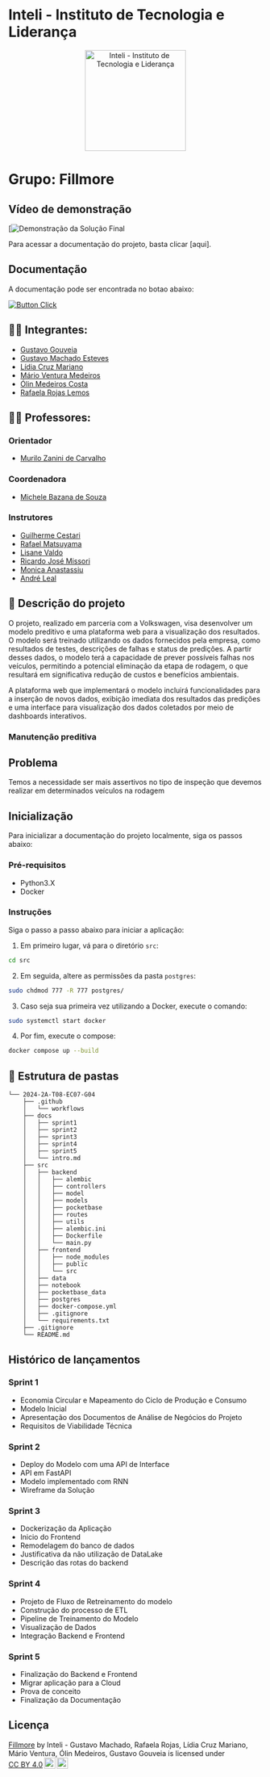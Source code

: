 # Inteli - Instituto de Tecnologia e Liderança 

<p align="center">
<img src="https://github.com/user-attachments/assets/18d67961-2453-4d9b-b40e-9c96a7493ffd" alt="Inteli - Instituto de Tecnologia e Liderança" width="200">
</p>

# Grupo: Fillmore

## Vídeo de demonstração

[![Demonstração da Solução Final]([https://youtube.com](https://youtu.be/rNgzF6gbDT4))

Para acessar a documentação do projeto, basta clicar [aqui].

## Documentação

  A documentação pode ser encontrada no botao abaixo:

  [![Button Click]][Link]

  [Button Click]: https://img.shields.io/badge/Documentação-37a779?style=for-the-badge
  [Link]: https://inteli-college.github.io/2024-2A-T08-EC07-G04/


## :student: Integrantes:

- <a href="https://www.linkedin.com/in/gustavo-gouveia-583185271//">Gustavo Gouveia</a>
- <a href="https://www.linkedin.com/in/gustavo-machado-esteves-453b81248/">Gustavo Machado Esteves</a>
- <a href="https://www.linkedin.com/in/lidiamariano/">Lídia Cruz Mariano</a>
- <a href="https://www.linkedin.com/in/m%C3%A1rio-ventura-medeiros-123682291/">Mário Ventura Medeiros</a>
- <a href="https://www.linkedin.com/in/olincosta/">Ólin Medeiros Costa</a>
- <a href="https://www.linkedin.com/in/rafaelarojas/">Rafaela Rojas Lemos</a>

## :teacher: Professores:

### Orientador

- <a href="https://www.linkedin.com/in/murilo-zanini-de-carvalho-0980415b/">Murilo Zanini de Carvalho</a>

### Coordenadora

- <a href="https://www.linkedin.com/in/michele-bazana-de-souza-69b77763/">Michele Bazana de Souza</a>

### Instrutores

- <a href="https://www.linkedin.com/in/gui-cestari/">Guilherme Cestari</a>
- <a href="https://www.linkedin.com/in/rafaelmatsuyama/">Rafael Matsuyama</a>
- <a href="https://www.linkedin.com/in/lisane-valdo/">Lisane Valdo</a>
- <a href="https://www.linkedin.com/in/ricardo-missori/">Ricardo José Missori</a>
- <a href="https://www.linkedin.com/in/monica-anastassiu-d-sc-2568522/">Monica Anastassiu</a>
- <a href="https://www.linkedin.com/in/andr%C3%A9-leal-a57b2065/">André Leal</a>


## :memo: Descrição do projeto
O projeto, realizado em parceria com a Volkswagen, visa desenvolver um modelo preditivo e uma plataforma web para a visualização dos resultados. O modelo será treinado utilizando os dados fornecidos pela empresa, como resultados de testes, descrições de falhas e status de predições. A partir desses dados, o modelo terá a capacidade de prever possíveis falhas nos veículos, permitindo a potencial eliminação da etapa de rodagem, o que resultará em significativa redução de custos e benefícios ambientais.

A plataforma web que implementará o modelo incluirá funcionalidades para a inserção de novos dados, exibição imediata dos resultados das predições e uma interface para visualização dos dados coletados por meio de dashboards interativos.

### Manutenção preditiva

## Problema
 Temos a necessidade ser mais assertivos no tipo de inspeção que devemos realizar em determinados veículos na rodagem

## Inicialização

Para inicializar a documentação do projeto localmente, siga os passos abaixo:

### Pré-requisitos
- Python3.X
- Docker

### Instruções
Siga o passo a passo abaixo para iniciar a aplicação:
1. Em primeiro lugar, vá para o diretório ```src```:
```bash
cd src
```
2. Em seguida, altere as permissões da pasta ```postgres```:
```bash
sudo chdmod 777 -R 777 postgres/
```
3. Caso seja sua primeira vez utilizando a Docker, execute o comando:
```bash
sudo systemctl start docker
```
4. Por fim, execute o compose:
```bash
docker compose up --build
```
## 📁 Estrutura de pastas
```plaintext
└── 2024-2A-T08-EC07-G04
    ├── .github
    │   └── workflows
    ├── docs
    │   ├── sprint1
    │   ├── sprint2
    │   ├── sprint3
    │   ├── sprint4
    │   ├── sprint5
    │   └── intro.md
    ├── src
    │   ├── backend
    │   │   ├── alembic
    │   │   ├── controllers
    │   │   ├── model
    │   │   ├── models
    │   │   ├── pocketbase
    │   │   ├── routes
    │   │   ├── utils
    │   │   ├── alembic.ini
    │   │   ├── Dockerfile
    │   │   └── main.py
    │   ├── frontend
    │   │   ├── node_modules
    │   │   ├── public
    │   │   └── src
    │   ├── data
    │   ├── notebook
    │   ├── pocketbase_data
    │   ├── postgres
    │   ├── docker-compose.yml
    │   ├── .gitignore
    │   └── requirements.txt
    ├── .gitignore
    └── README.md
```
## Histórico de lançamentos

### Sprint 1
- Economia Circular e Mapeamento do Ciclo de Produção e Consumo
- Modelo Inicial
- Apresentação dos Documentos de Análise de Negócios do Projeto
- Requisitos de Viabilidade Técnica
  
### Sprint 2
- Deploy do Modelo com uma API de Interface
- API em FastAPI
- Modelo implementado com RNN
- Wireframe da Solução

### Sprint 3
- Dockerização da Aplicação
- Inicio do Frontend
- Remodelagem do banco de dados
- Justificativa da não utilização de DataLake
- Descrição das rotas do backend

### Sprint 4
- Projeto de Fluxo de Retreinamento do modelo
- Construção do processo de ETL
- Pipeline de Treinamento do Modelo
- Visualização de Dados
- Integração Backend e Frontend

### Sprint 5
- Finalização do Backend e Frontend
- Migrar aplicação para a Cloud
- Prova de conceito
- Finalização da Documentação


## Licença


<p xmlns:cc="http://creativecommons.org/ns#" xmlns:dct="http://purl.org/dc/terms/"><a property="dct:title" rel="cc:attributionURL" href="https://github.com/Inteli-College/2024-2A-T08-EC07-G04">Fillmore</a> by <span property="cc:attributionName">Inteli - Gustavo Machado, Rafaela Rojas, Lídia Cruz Mariano, Mário Ventura, Ólin Medeiros, Gustavo Gouveia</span> is licensed under <a href="https://creativecommons.org/licenses/by/4.0/?ref=chooser-v1" target="_blank" rel="license noopener noreferrer" style="display:inline-block;">CC BY 4.0<img style="height:22px!important;margin-left:3px;vertical-align:text-bottom;" src="https://mirrors.creativecommons.org/presskit/icons/cc.svg?ref=chooser-v1" alt=""><img style="height:22px!important;margin-left:3px;vertical-align:text-bottom;" src="https://mirrors.creativecommons.org/presskit/icons/by.svg?ref=chooser-v1" alt=""></a></p>
